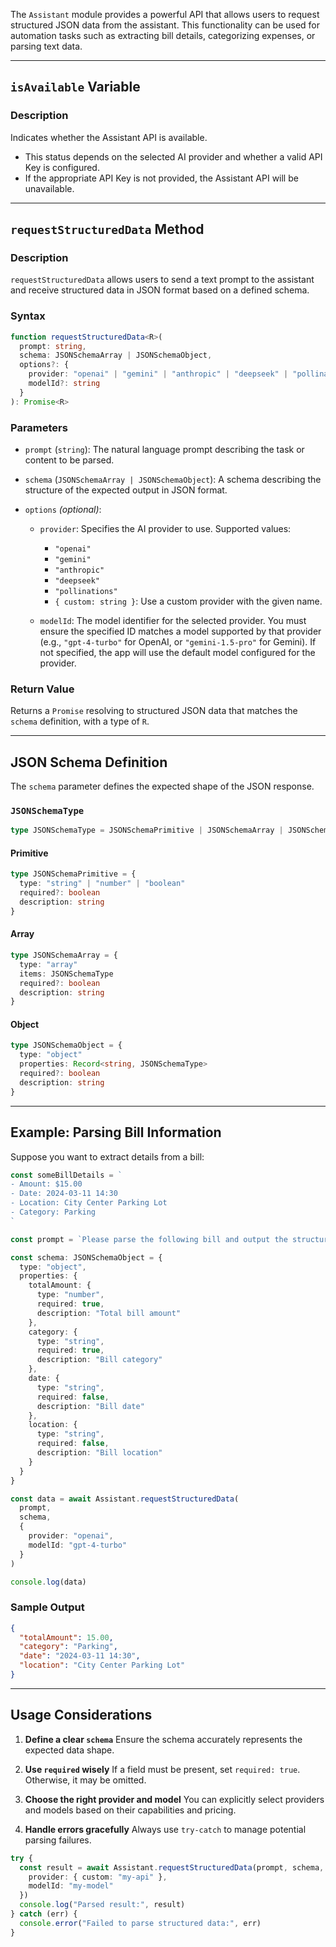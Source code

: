 The `Assistant` module provides a powerful API that allows users to request structured JSON data from the assistant. This functionality can be used for automation tasks such as extracting bill details, categorizing expenses, or parsing text data.

---

## `isAvailable` Variable

### Description

Indicates whether the Assistant API is available.

* This status depends on the selected AI provider and whether a valid API Key is configured.
* If the appropriate API Key is not provided, the Assistant API will be unavailable.

---

## `requestStructuredData` Method

### Description

`requestStructuredData` allows users to send a text prompt to the assistant and receive structured data in JSON format based on a defined schema.

### Syntax

```ts
function requestStructuredData<R>(
  prompt: string,
  schema: JSONSchemaArray | JSONSchemaObject,
  options?: {
    provider: "openai" | "gemini" | "anthropic" | "deepseek" | "pollinations" | { custom: string }
    modelId?: string
  }
): Promise<R>
```

### Parameters

* `prompt` (`string`):
  The natural language prompt describing the task or content to be parsed.

* `schema` (`JSONSchemaArray | JSONSchemaObject`):
  A schema describing the structure of the expected output in JSON format.

* `options` *(optional)*:

  * `provider`:
    Specifies the AI provider to use. Supported values:

    * `"openai"`
    * `"gemini"`
    * `"anthropic"`
    * `"deepseek"`
    * `"pollinations"`
    * `{ custom: string }`: Use a custom provider with the given name.
  * `modelId`:
    The model identifier for the selected provider. You must ensure the specified ID matches a model supported by that provider (e.g., `"gpt-4-turbo"` for OpenAI, or `"gemini-1.5-pro"` for Gemini). If not specified, the app will use the default model configured for the provider.

### Return Value

Returns a `Promise` resolving to structured JSON data that matches the `schema` definition, with a type of `R`.

---

## JSON Schema Definition

The `schema` parameter defines the expected shape of the JSON response.

### `JSONSchemaType`

```ts
type JSONSchemaType = JSONSchemaPrimitive | JSONSchemaArray | JSONSchemaObject
```

#### Primitive

```ts
type JSONSchemaPrimitive = {
  type: "string" | "number" | "boolean"
  required?: boolean
  description: string
}
```

#### Array

```ts
type JSONSchemaArray = {
  type: "array"
  items: JSONSchemaType
  required?: boolean
  description: string
}
```

#### Object

```ts
type JSONSchemaObject = {
  type: "object"
  properties: Record<string, JSONSchemaType>
  required?: boolean
  description: string
}
```

---

## Example: Parsing Bill Information

Suppose you want to extract details from a bill:

```ts
const someBillDetails = `
- Amount: $15.00
- Date: 2024-03-11 14:30
- Location: City Center Parking Lot
- Category: Parking
`

const prompt = `Please parse the following bill and output the structured data: ${someBillDetails}`

const schema: JSONSchemaObject = {
  type: "object",
  properties: {
    totalAmount: { 
      type: "number",
      required: true,
      description: "Total bill amount"
    },
    category: {
      type: "string",
      required: true,
      description: "Bill category"
    },
    date: {
      type: "string",
      required: false,
      description: "Bill date"
    },
    location: {
      type: "string",
      required: false,
      description: "Bill location"
    }
  }
}

const data = await Assistant.requestStructuredData(
  prompt,
  schema,
  {
    provider: "openai",
    modelId: "gpt-4-turbo"
  }
)

console.log(data)
```

### Sample Output

```json
{
  "totalAmount": 15.00,
  "category": "Parking",
  "date": "2024-03-11 14:30",
  "location": "City Center Parking Lot"
}
```

---

## Usage Considerations

1. **Define a clear `schema`**
   Ensure the schema accurately represents the expected data shape.

2. **Use `required` wisely**
   If a field must be present, set `required: true`. Otherwise, it may be omitted.

3. **Choose the right provider and model**
   You can explicitly select providers and models based on their capabilities and pricing.

4. **Handle errors gracefully**
   Always use `try-catch` to manage potential parsing failures.

```ts
try {
  const result = await Assistant.requestStructuredData(prompt, schema, {
    provider: { custom: "my-api" },
    modelId: "my-model"
  })
  console.log("Parsed result:", result)
} catch (err) {
  console.error("Failed to parse structured data:", err)
}
```
